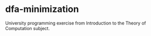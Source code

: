 # dfa-minimization
University programming exercise from Introduction to the Theory of Computation subject.
